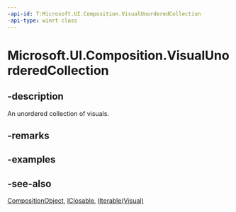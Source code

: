 ```yaml
---
-api-id: T:Microsoft.UI.Composition.VisualUnorderedCollection
-api-type: winrt class
---
```


<!-- Class syntax.
public class VisualUnorderedCollection : Windows.UI.Composition.CompositionObject, Windows.Foundation.Collections.IIterable<Windows.UI.Composition.Visual>, Windows.UI.Composition.IVisualUnorderedCollection
-->

# Microsoft.UI.Composition.VisualUnorderedCollection

## -description
An unordered collection of visuals.

## -remarks

## -examples

## -see-also
[CompositionObject](compositionobject.md), [IClosable](/uwp/api/windows.foundation.iclosable), [IIterable(Visual)](/uwp/api/windows.foundation.collections.iiterable-1)
